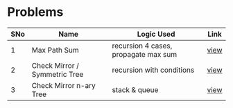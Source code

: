 # Problems

SNo | Name | Logic Used | Link |
----|------|------------|------|
1 | Max Path Sum | recursion 4 cases, propagate max sum | [view](max_path_sum.cpp)
2 | Check Mirror / Symmetric Tree| recursion with conditions | [view](check_mirror.cpp)
3 | Check Mirror n-ary Tree | stack & queue | [view](mirror_n_ary.cpp)